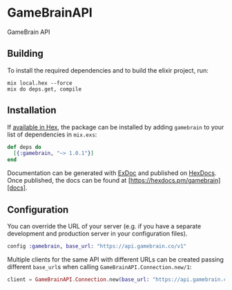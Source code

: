 # GameBrainAPI

GameBrain API

## Building

To install the required dependencies and to build the elixir project, run:

```console
mix local.hex --force
mix do deps.get, compile
```

## Installation

If [available in Hex][], the package can be installed by adding `gamebrain` to
your list of dependencies in `mix.exs`:

```elixir
def deps do
  [{:gamebrain, "~> 1.0.1"}]
end
```

Documentation can be generated with [ExDoc][] and published on [HexDocs][]. Once published, the docs can be found at
[https://hexdocs.pm/gamebrain][docs].

## Configuration

You can override the URL of your server (e.g. if you have a separate development and production server in your
configuration files).

```elixir
config :gamebrain, base_url: "https://api.gamebrain.co/v1"
```

Multiple clients for the same API with different URLs can be created passing different `base_url`s when calling
`GameBrainAPI.Connection.new/1`:

```elixir
client = GameBrainAPI.Connection.new(base_url: "https://api.gamebrain.co/v1")
```

[exdoc]: https://github.com/elixir-lang/ex_doc
[hexdocs]: https://hexdocs.pm
[available in hex]: https://hex.pm/docs/publish
[docs]: https://hexdocs.pm/gamebrain
